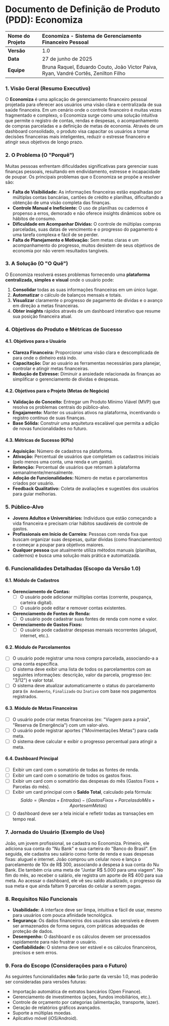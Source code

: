 # Documento de Definição de Produto (PDD): Economiza

| **Nome do Projeto** | Economiza - Sistema de Gerenciamento Financeiro Pessoal |
| :--- | :--- |
| **Versão** | 1.0 |
| **Data** | 27 de junho de 2025 |
| **Equipe** | Bruna Raquel, Eduardo Couto, João Victor Paiva, Ryan, Vandré Cortês, Zenilton Filho |

### 1. Visão Geral (Resumo Executivo)

O **Economiza** é uma aplicação de gerenciamento financeiro pessoal projetada para oferecer aos usuários uma visão clara e centralizada de sua saúde financeira. Em um cenário onde o controle financeiro é muitas vezes fragmentado e complexo, o Economiza surge como uma solução intuitiva que permite o registro de contas, rendas e despesas, o acompanhamento de compras parceladas e a definição de metas de economia. Através de um dashboard consolidado, o produto visa capacitar os usuários a tomar decisões financeiras mais inteligentes, reduzir o estresse financeiro e atingir seus objetivos de longo prazo.

### 2. O Problema (O "Porquê")

Muitas pessoas enfrentam dificuldades significativas para gerenciar suas finanças pessoais, resultando em endividamento, estresse e incapacidade de poupar. Os principais problemas que o Economiza se propõe a resolver são:

* **Falta de Visibilidade:** As informações financeiras estão espalhadas por múltiplas contas bancárias, cartões de crédito e planilhas, dificultando a obtenção de uma visão completa das finanças.
* **Controle Manual e Ineficiente:** O uso de planilhas ou cadernos é propenso a erros, demorado e não oferece insights dinâmicos sobre os hábitos de consumo.
* **Dificuldade em Acompanhar Dívidas:** O controle de múltiplas compras parceladas, suas datas de vencimento e o progresso do pagamento é uma tarefa complexa e fácil de se perder.
* **Falta de Planejamento e Motivação:** Sem metas claras e um acompanhamento do progresso, muitos desistem de seus objetivos de economia por não verem resultados tangíveis.

### 3. A Solução (O "O Quê")

O Economiza resolverá esses problemas fornecendo uma **plataforma centralizada, simples e visual** onde o usuário pode:

1.  **Consolidar** todas as suas informações financeiras em um único lugar.
2.  **Automatizar** o cálculo de balanços mensais e totais.
3.  **Visualizar** claramente o progresso de pagamento de dívidas e o avanço em direção a metas financeiras.
4.  **Obter insights** rápidos através de um dashboard interativo que resume sua posição financeira atual.

### 4. Objetivos do Produto e Métricas de Sucesso

#### 4.1. Objetivos para o Usuário
* **Clareza Financeira:** Proporcionar uma visão clara e descomplicada de para onde o dinheiro está indo.
* **Capacitação:** Dar ao usuário as ferramentas necessárias para planejar, controlar e atingir metas financeiras.
* **Redução de Estresse:** Diminuir a ansiedade relacionada às finanças ao simplificar o gerenciamento de dívidas e despesas.

#### 4.2. Objetivos para o Projeto (Metas de Negócio)
* **Validação do Conceito:** Entregar um Produto Mínimo Viável (MVP) que resolva os problemas centrais do público-alvo.
* **Engajamento:** Manter os usuários ativos na plataforma, incentivando o registro contínuo de suas finanças.
* **Base Sólida:** Construir uma arquitetura escalável que permita a adição de novas funcionalidades no futuro.

#### 4.3. Métricas de Sucesso (KPIs)
* **Aquisição:** Número de cadastros na plataforma.
* **Ativação:** Percentual de usuários que completam os cadastros iniciais (pelo menos uma conta, uma renda e um gasto).
* **Retenção:** Percentual de usuários que retornam à plataforma semanalmente/mensalmente.
* **Adoção de Funcionalidades:** Número de metas e parcelamentos criados por usuário.
* **Feedback Qualitativo:** Coleta de avaliações e sugestões dos usuários para guiar melhorias.

### 5. Público-Alvo

* **Jovens Adultos e Universitários:** Indivíduos que estão começando a vida financeira e precisam criar hábitos saudáveis de controle de gastos.
* **Profissionais em Início de Carreira:** Pessoas com renda fixa que buscam organizar suas despesas, quitar dívidas (como financiamentos) e começar a poupar para objetivos maiores.
* **Qualquer pessoa** que atualmente utiliza métodos manuais (planilhas, cadernos) e busca uma solução mais prática e automatizada.

### 6. Funcionalidades Detalhadas (Escopo da Versão 1.0)

#### 6.1. Módulo de Cadastros
-   **Gerenciamento de Contas:**
    -   [ ] O usuário pode adicionar múltiplas contas (corrente, poupança, carteira digital).
    -   [ ] O usuário pode editar e remover contas existentes.
-   **Gerenciamento de Fontes de Renda:**
    -   [ ] O usuário pode cadastrar suas fontes de renda com nome e valor.
-   **Gerenciamento de Gastos Fixos:**
    -   [ ] O usuário pode cadastrar despesas mensais recorrentes (aluguel, internet, etc.).

#### 6.2. Módulo de Parcelamentos
-   [ ] O usuário pode registrar uma nova compra parcelada, associando-a a uma conta específica.
-   [ ] O sistema deve exibir uma lista de todos os parcelamentos com as seguintes informações: descrição, valor da parcela, progresso (ex: "3/12") e valor total.
-   [ ] O sistema deve atualizar automaticamente o status do parcelamento para `Em Andamento`, `Finalizado` ou `Inativo` com base nos pagamentos registrados.

#### 6.3. Módulo de Metas Financeiras
-   [ ] O usuário pode criar metas financeiras (ex: "Viagem para a praia", "Reserva de Emergência") com um valor-alvo.
-   [ ] O usuário pode registrar aportes ("Movimentações Metas") para cada meta.
-   [ ] O sistema deve calcular e exibir o progresso percentual para atingir a meta.

#### 6.4. Dashboard Principal
-   [ ] Exibir um card com o somatório de todas as fontes de renda.
-   [ ] Exibir um card com o somatório de todos os gastos fixos.
-   [ ] Exibir um card com o somatório das despesas do mês (Gastos Fixos + Parcelas do mês).
-   [ ] Exibir um card principal com o **Saldo Total**, calculado pela fórmula:
    $$Saldo = (Rendas + Entradas) - (Gastos Fixos + Parcelas do Mês + Aportes em Metas)$$
-   [ ] O dashboard deve ser a tela inicial e refletir todas as transações em tempo real.

### 7. Jornada do Usuário (Exemplo de Uso)

João, um jovem profissional, se cadastra no Economiza. Primeiro, ele adiciona sua conta do "Nu Bank" e sua carteira do "Banco do Brasil". Em seguida, ele cadastra seu salário como fonte de renda e suas despesas fixas: aluguel e internet. João comprou um celular novo e lança o parcelamento de 10x de R$ 300, associando a despesa à sua conta do Nu Bank. Ele também cria uma meta de "Juntar R$ 5.000 para uma viagem". No fim do mês, ao receber o salário, ele registra um aporte de R$ 400 para sua meta. Ao acessar o dashboard, ele vê seu saldo atualizado, o progresso da sua meta e que ainda faltam 9 parcelas do celular a serem pagas.

### 8. Requisitos Não Funcionais

* **Usabilidade:** A interface deve ser limpa, intuitiva e fácil de usar, mesmo para usuários com pouca afinidade tecnológica.
* **Segurança:** Os dados financeiros dos usuários são sensíveis e devem ser armazenados de forma segura, com práticas adequadas de proteção de dados.
* **Desempenho:** O dashboard e os cálculos devem ser processados rapidamente para não frustrar o usuário.
* **Confiabilidade:** O sistema deve ser estável e os cálculos financeiros, precisos e sem erros.

### 9. Fora do Escopo (Considerações para o Futuro)

As seguintes funcionalidades **não** farão parte da versão 1.0, mas poderão ser consideradas para versões futuras:

* Importação automática de extratos bancários (Open Finance).
* Gerenciamento de investimentos (ações, fundos imobiliários, etc.).
* Controle de orçamento por categorias (alimentação, transporte, lazer).
* Geração de relatórios gráficos avançados.
* Suporte a múltiplas moedas.
* Aplicativo móvel (iOS/Android).